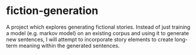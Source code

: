 # fiction-generation
A project which explores generating fictional stories. Instead of just training a model (e.g. markov model) on an existing corpus and using it to generate new sentences, I will attempt to incorporate story elements to create long-term meaning within the generated sentences. 

